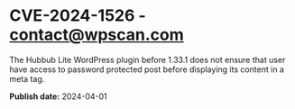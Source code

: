 # CVE-2024-1526 - contact@wpscan.com

The Hubbub Lite  WordPress plugin before 1.33.1 does not ensure that user have access to password protected post before displaying its content in a meta tag.

**Publish date:** 2024-04-01
